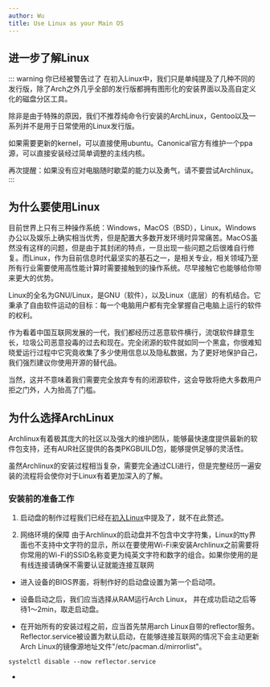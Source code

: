 ```yaml
---
author: Wu
title: Use Linux as your Main OS
---
```


## 进一步了解Linux

::: warning 你已经被警告过了
在初入Linux中，我们只是单纯提及了几种不同的发行版，除了Arch之外几乎全部的发行版都拥有图形化的安装界面以及高自定义化的磁盘分区工具。

除非是由于特殊的原因，我们不推荐纯命令行安装的ArchLinux，Gentoo以及一系列并不是用于日常使用的Linux发行版。

如果需要更新的kernel，可以直接使用ubuntu。Canonical官方有维护一个ppa源，可以直接安装经过简单调整的主线内核。

再次提醒：如果没有应对电脑随时歇菜的能力以及勇气，请不要尝试Archlinux。
:::

## 为什么要使用Linux

目前世界上只有三种操作系统：Windows，MacOS（BSD），Linux。Windows办公以及娱乐上确实相当优秀，但是配置大多数开发环境时异常痛苦。MacOS虽然没有这样的问题，但是由于其封闭的特点，一旦出现一些问题之后很难自行修复。而Linux，作为目前信息时代最坚实的基石之一，是相关专业，相关领域乃至所有行业需要使用高性能计算时需要接触到的操作系统。尽早接触它也能够给你带来更大的优势。

Linux的全名为GNU/Linux，是GNU（软件），以及Linux（底层）的有机结合。它秉承了自由软件运动的目标：每一个电脑用户都有完全掌握自己电脑上运行的软件的权利。

作为看着中国互联网发展的一代，我们都经历过恶意软件横行，流氓软件肆意生长，垃圾公司恶意投毒的过去和现在。完全闭源的软件就如同一个黑盒，你很难知晓爱运行过程中它究竟收集了多少使用信息以及隐私数据，为了更好地保护自己，我们强烈建议你使用开源的替代品。

当然，这并不意味着我们需要完全放弃专有的闭源软件，这会导致将绝大多数用户拒之门外，人为抬高了门槛。

## 为什么选择ArchLinux

Archlinux有着极其庞大的社区以及强大的维护团队，能够最快速度提供最新的软件包支持，还有AUR社区提供的各类PKGBUILD包，能够提供足够的灵活性。

虽然Archlinux的安装过程相当复杂，需要完全通过CLI进行，但是完整经历一遍安装的流程将会使你对于Linux有着更加深入的了解。

### 安装前的准备工作

1. 启动盘的制作过程我们已经在[初入Linux](%E5%88%9D%E5%85%A5Linux.md)中提及了，就不在此赘述。

2. 网络环境的保障
由于Archlinux的启动盘并不包含中文字符集，Linux的tty界面也不支持中文字符的显示，所以在要使用Wi-Fi来安装Archlinux之前需要将你常用的Wi-Fi的SSID名称变更为纯英文字符和数字的组合。如果你使用的是有线连接请确保不需要认证就能连接互联网

- 进入设备的BIOS界面，将制作好的启动盘设置为第一个启动项。

- 设备启动之后，我们应当选择从RAM运行Arch Linux， 并在成功启动之后等待1～2min，取走启动盘。

- 在开始所有的安装过程之前，应当首先禁用arch Linux自带的reflector服务。Reflector.service被设置为默认启动，在能够连接互联网的情况下会主动更新Arch Linux的镜像源地址文件"/etc/pacman.d/mirrorlist"。
```shell
systelctl disable --now reflector.service
```

- 